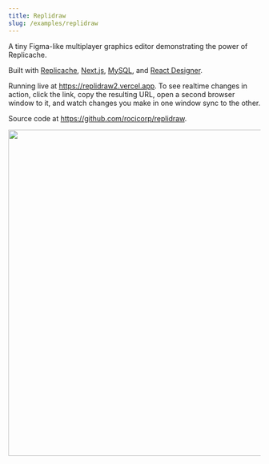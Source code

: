 ```yaml
---
title: Replidraw
slug: /examples/replidraw
---
```


A tiny Figma-like multiplayer graphics editor demonstrating the power of Replicache.

Built with [Replicache](https://replicache.dev), [Next.js](https://nextjs.org/),
[MySQL](https://mysql.com/), and [React
Designer](https://react-designer.github.io/react-designer/).

Running live at https://replidraw2.vercel.app. To see realtime changes in action, click the link, copy the resulting URL, open a second browser window to it, and watch changes you make in one window sync to the other.

Source code at https://github.com/rocicorp/replidraw.

<p class="text--center">
  <img src="/img/setup/replidraw.webp" width="650"/>
</p>

